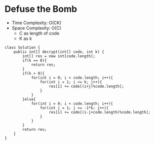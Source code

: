 # Defuse the Bomb

- Time Complexity: O(CK)
- Space Complexity: O(C)
  - C as length of code
  - K as k

```
class Solution {
    public int[] decrypt(int[] code, int k) {
        int[] res = new int[code.length];
        if(k == 0){
            return res;
        }
        if(k > 0){
            for(int i = 0; i < code.length; i++){
                for(int j = 1; j <= k; j++){
                    res[i] += code[(i+j)%code.length];
                }
            }
        }else{
            for(int i = 0; i < code.length; i++){
                for(int j = 1; j <= -1*k; j++){
                    res[i] += code[(i-j+code.length)%code.length];
                }
            }
        }
        return res;
    }
}
```
